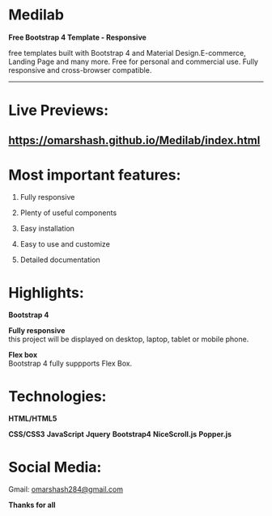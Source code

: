 # Medilab
**Free Bootstrap 4 Template - Responsive**

free templates built with Bootstrap 4 and Material Design.E-commerce, Landing Page and many more. Free for personal and commercial use. Fully responsive and cross-browser compatible.

________

# Live Previews:

## https://omarshash.github.io/Medilab/index.html

# Most important features:

1. Fully responsive

2. Plenty of useful components

3. Easy installation

4. Easy to use and customize

5. Detailed documentation

# Highlights:

**Bootstrap 4**

**Fully responsive**  
this project will be displayed on desktop, laptop, tablet or mobile phone.

**Flex box**  
Bootstrap 4 fully suppports Flex Box.

# Technologies:

**HTML/HTML5**

**CSS/CSS3**
**JavaScript**
**Jquery**
**Bootstrap4**
**NiceScroll.js**
**Popper.js**

# Social Media:  

Gmail: omarshash284@gmail.com

**Thanks for all**
